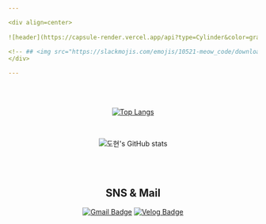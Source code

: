 ```yaml
---

<div align=center>
  
![header](https://capsule-render.vercel.app/api?type=Cylinder&color=gradient&customColorList=0,2,2,5,30&height=200&section=header&text=도현%20's%20Github!&fontSize=60&animation=blink)

<!-- ## <img src="https://slackmojis.com/emojis/10521-meow_code/download" width="30"/> Hello World !  -->
</div>

---
```


</br>
</br>
<div align=center>
 
[![Top Langs](https://github-readme-stats.vercel.app/api/top-langs/?username=teddy-woo&hide=html)](https://github.com/anuraghazra/github-readme-stats)

  
  </br>

![도현's GitHub stats](https://github-readme-stats.vercel.app/api?username=teddy-woo&show_icons=true&theme=dracula)



</div>

</br>
</br>

<div align=center>
  
  ## SNS & Mail



[![Gmail Badge](https://img.shields.io/badge/-Gmail-d14836?style=flat-square&logo=Gmail&logoColor=white&link=mailto:dnehgus6975@gmail.com)](mailto:mase306.devops@gmail.com)
[![Velog Badge](https://img.shields.io/badge/-Velog-20C997?style=flat-square&logo=Velog&logoColor=white&link=https://velog.io/@dnehgus6975/)](https://velog.io/@dnehgus6975/)

</div>




<!-- [![Readme Card](https://github-readme-stats.vercel.app/api/pin/?username=devops-04-DoHyeon&repo=github-readme-stats)](https://github.com/devops-04-DoHyeon/github-readme-stats) -->




